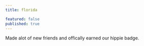 ```yaml
---
title: florida

featured: false
published: true
---
```

Made alot of new friends and offically earned our hippie badge.
